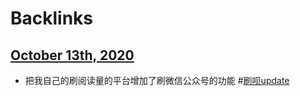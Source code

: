 
# Backlinks
## [October 13th, 2020](<October 13th, 2020.md>)
- 把我自己的刷阅读量的平台增加了刷微信公众号的功能 #[刷呗update](<刷呗update.md>)

